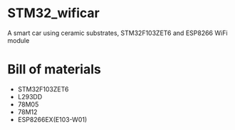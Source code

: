 # STM32_wificar
A smart car using ceramic substrates, STM32F103ZET6 and ESP8266 WiFi module

Bill of materials
=================
* STM32F103ZET6
* L293DD
* 78M05
* 78M12
* ESP8266EX(E103-W01)
